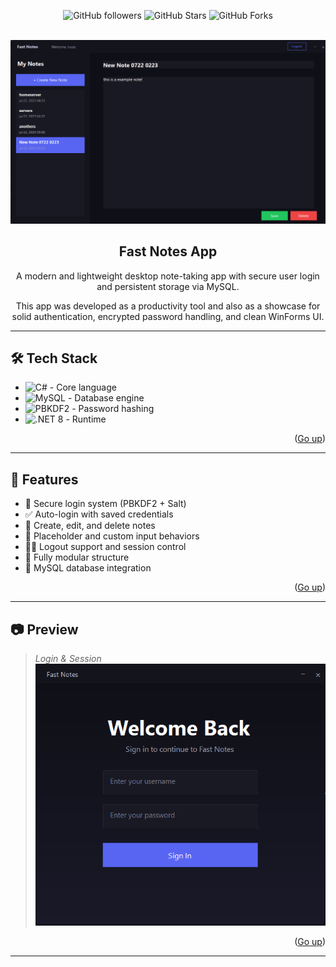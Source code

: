 <a name="readme-top"></a>

<div align="center">

![GitHub followers](https://img.shields.io/github/followers/thedevlucas?style=for-the-badge)
![GitHub Stars](https://img.shields.io/github/stars/thedevlucas/fast_notes_app?style=for-the-badge)
![GitHub Forks](https://img.shields.io/github/forks/thedevlucas/fast_notes_app?style=for-the-badge)

<br>

<img src="https://raw.githubusercontent.com/thedevlucas/fast_notes_app/refs/heads/master/image.png" alt="Fast Notes Preview" width="800"/>

## Fast Notes App
A modern and lightweight desktop note-taking app with secure user login and persistent storage via MySQL.

This app was developed as a productivity tool and also as a showcase for solid authentication, encrypted password handling, and clean WinForms UI.

</div>

---

## 🛠️ Tech Stack

- ![C#](https://img.shields.io/badge/C%23-512BD4?style=for-the-badge&logo=csharp&logoColor=white) - Core language
- ![MySQL](https://img.shields.io/badge/MySQL-4479A1?style=for-the-badge&logo=mysql&logoColor=white) - Database engine
- ![PBKDF2](https://img.shields.io/badge/PBKDF2-Secure%20Hashing-1abc9c?style=for-the-badge) - Password hashing
- ![.NET 8](https://img.shields.io/badge/.NET-8.0-blueviolet?style=for-the-badge&logo=dotnet&logoColor=white) - Runtime

<p align="right">(<a href="#readme-top">Go up</a>)</p>

---

## 🚀 Features

- 🔐 Secure login system (PBKDF2 + Salt)
- ✅ Auto-login with saved credentials
- 📝 Create, edit, and delete notes
- 🧠 Placeholder and custom input behaviors
- 👨‍💼 Logout support and session control
- 🧩 Fully modular structure
- 💾 MySQL database integration

<p align="right">(<a href="#readme-top">Go up</a>)</p>

---

## 📷 Preview

> _Login & Session_
![Login](https://raw.githubusercontent.com/thedevlucas/fast_notes_app/refs/heads/master/login.png)

<p align="right">(<a href="#readme-top">Go up</a>)</p>

---

